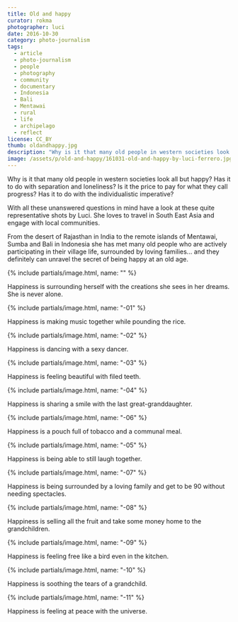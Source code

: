 ```yaml
---
title: Old and happy
curator: rokma
photographer: luci
date: 2016-10-30
category: photo-journalism
tags:
  - article
  - photo-journalism
  - people
  - photography
  - community
  - documentary
  - Indonesia
  - Bali
  - Mentawai
  - rural
  - life
  - archipelago
  - reflect
license: CC_BY
thumb: oldandhappy.jpg
description: "Why is it that many old people in western societies look all but happy? Has it to do with separation and loneliness? Is it the price to pay for what they call progress? Has it to do with the individualistic imperative"
image: /assets/p/old-and-happy/161031-old-and-happy-by-luci-ferrero.jpg
---
```


Why is it that many old people in western societies look all but happy? Has it to do with separation and loneliness? Is it the price to pay for what they call progress? Has it to do with the individualistic imperative?

With all these unanswered questions in mind have a look at these quite representative shots by Luci. She loves to travel in South East Asia and engage with local communities.

From the desert of Rajasthan in India to the remote islands of Mentawai, Sumba and Bali in Indonesia she has met many old people who are actively participating in their village life, surrounded by loving families... and they definitely can unravel the secret of being happy at an old age.

{% include partials/image.html, name: "" %}

Happiness is surrounding herself with the creations she sees in her dreams. She is never alone.

{% include partials/image.html, name: "-01" %}

Happiness is making music together while pounding the rice.

{% include partials/image.html, name: "-02" %}

Happiness is dancing with a sexy dancer.

{% include partials/image.html, name: "-03" %}

Happiness is feeling beautiful with filed teeth.

{% include partials/image.html, name: "-04" %}

Happiness is sharing a smile with the last great-granddaughter.

{% include partials/image.html, name: "-06" %}

Happiness is a pouch full of tobacco and a communal meal.

{% include partials/image.html, name: "-05" %}

Happiness is being able to still laugh together.

{% include partials/image.html, name: "-07" %}

Happiness is being surrounded by a loving family and get to be 90 without needing spectacles.

{% include partials/image.html, name: "-08" %}

Happiness is selling all the fruit and take some money home to the grandchildren.

{% include partials/image.html, name: "-09" %}

Happiness is feeling free like a bird even in the kitchen.

{% include partials/image.html, name: "-10" %}

Happiness is soothing the tears of a grandchild.

{% include partials/image.html, name: "-11" %}

Happiness is feeling at peace with the universe.
